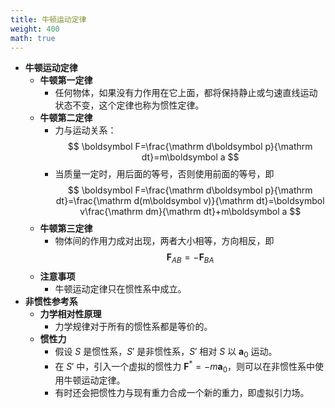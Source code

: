 ```yaml
---
title: 牛顿运动定律
weight: 400
math: true
---
```


- **牛顿运动定律**
    - **牛顿第一定律**
        - 任何物体，如果没有力作用在它上面，都将保持静止或匀速直线运动状态不变，这个定律也称为惯性定律。
    - **牛顿第二定律** <span id="t9cc9r"></span>
        - 力与运动关系：
          $$
          \boldsymbol F=\frac{\mathrm d\boldsymbol p}{\mathrm dt}=m\boldsymbol a
          $$
        - 当质量一定时，用后面的等号，否则使用前面的等号，即
          $$
          \boldsymbol F=\frac{\mathrm d\boldsymbol p}{\mathrm dt}=\frac{\mathrm d(m\boldsymbol v)}{\mathrm dt}=\boldsymbol v\frac{\mathrm dm}{\mathrm dt}+m\boldsymbol a
          $$
    - **牛顿第三定律**
        - 物体间的作用力成对出现，两者大小相等，方向相反，即
          $$
          \boldsymbol F_{AB}=-\boldsymbol F_{BA}
          $$
    - **注意事项**
        - 牛顿运动定律只在惯性系中成立。
- **非惯性参考系**
    - **力学相对性原理**
        - 力学规律对于所有的惯性系都是等价的。
    - **惯性力**
        - 假设 $S$ 是惯性系，$S'$ 是非惯性系，$S'$ 相对 $S$ 以 $\boldsymbol a_0$ 运动。
        - 在 $S'$ 中，引入一个虚拟的惯性力 $\boldsymbol F^*=-m\boldsymbol a_0$，则可以在非惯性系中使用牛顿运动定律。
        - 有时还会把惯性力与现有重力合成一个新的重力，即虚拟引力场。
